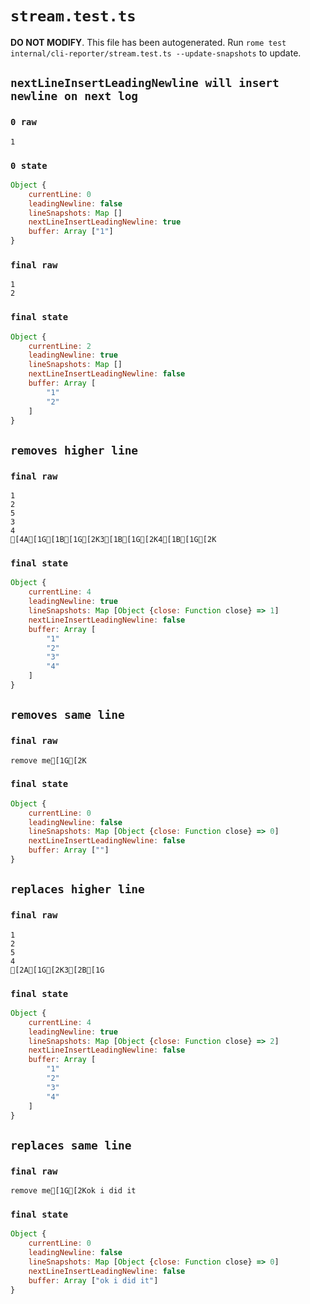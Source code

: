 # `stream.test.ts`

**DO NOT MODIFY**. This file has been autogenerated. Run `rome test internal/cli-reporter/stream.test.ts --update-snapshots` to update.

## `nextLineInsertLeadingNewline will insert newline on next log`

### `0 raw`

```
1
```

### `0 state`

```javascript
Object {
	currentLine: 0
	leadingNewline: false
	lineSnapshots: Map []
	nextLineInsertLeadingNewline: true
	buffer: Array ["1"]
}
```

### `final raw`

```
1
2

```

### `final state`

```javascript
Object {
	currentLine: 2
	leadingNewline: true
	lineSnapshots: Map []
	nextLineInsertLeadingNewline: false
	buffer: Array [
		"1"
		"2"
	]
}
```

## `removes higher line`

### `final raw`

```
1
2
5
3
4
[4A[1G[1B[1G[2K3[1B[1G[2K4[1B[1G[2K
```

### `final state`

```javascript
Object {
	currentLine: 4
	leadingNewline: true
	lineSnapshots: Map [Object {close: Function close} => 1]
	nextLineInsertLeadingNewline: false
	buffer: Array [
		"1"
		"2"
		"3"
		"4"
	]
}
```

## `removes same line`

### `final raw`

```
remove me[1G[2K
```

### `final state`

```javascript
Object {
	currentLine: 0
	leadingNewline: false
	lineSnapshots: Map [Object {close: Function close} => 0]
	nextLineInsertLeadingNewline: false
	buffer: Array [""]
}
```

## `replaces higher line`

### `final raw`

```
1
2
5
4
[2A[1G[2K3[2B[1G
```

### `final state`

```javascript
Object {
	currentLine: 4
	leadingNewline: true
	lineSnapshots: Map [Object {close: Function close} => 2]
	nextLineInsertLeadingNewline: false
	buffer: Array [
		"1"
		"2"
		"3"
		"4"
	]
}
```

## `replaces same line`

### `final raw`

```
remove me[1G[2Kok i did it
```

### `final state`

```javascript
Object {
	currentLine: 0
	leadingNewline: false
	lineSnapshots: Map [Object {close: Function close} => 0]
	nextLineInsertLeadingNewline: false
	buffer: Array ["ok i did it"]
}
```
